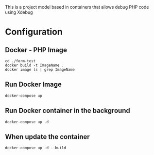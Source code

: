 This is a project model based in containers that allows debug PHP code using Xdebug

# Configuration
## Docker - PHP Image

```
cd ./form-test
docker build -t ImageName .
docker image ls | grep ImageName
```

## Run Docker Image
```
docker-compose up
```

## Run Docker container in the background
```
docker-compose up -d
```

## When update the container
```
docker-compose up -d --build
```